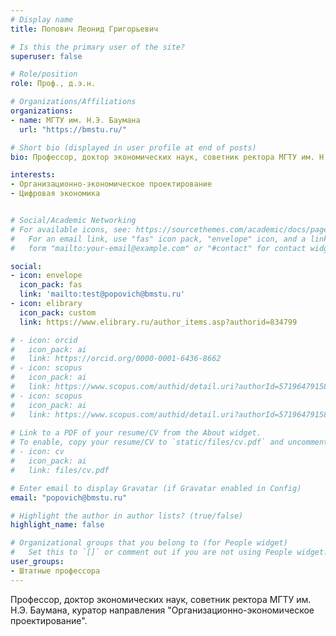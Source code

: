 ```yaml
---
# Display name
title: Попович Леонид Григорьевич

# Is this the primary user of the site?
superuser: false

# Role/position
role: Проф., д.э.н.

# Organizations/Affiliations
organizations:
- name: МГТУ им. Н.Э. Баумана
  url: "https://bmstu.ru/"

# Short bio (displayed in user profile at end of posts)
bio: Профессор, доктор экономических наук, советник ректора МГТУ им. Н.Э. Баумана, куратор направления "Организационно-экономическое проектирование"

interests:
- Организационно-экономическое проектирование
- Цифровая экономика


# Social/Academic Networking
# For available icons, see: https://sourcethemes.com/academic/docs/page-builder/#icons
#   For an email link, use "fas" icon pack, "envelope" icon, and a link in the
#   form "mailto:your-email@example.com" or "#contact" for contact widget.

social:
- icon: envelope
  icon_pack: fas
  link: 'mailto:test@popovich@bmstu.ru'
- icon: elibrary
  icon_pack: custom
  link: https://www.elibrary.ru/author_items.asp?authorid=834799

# - icon: orcid
#   icon_pack: ai
#   link: https://orcid.org/0000-0001-6436-8662
# - icon: scopus
#   icon_pack: ai
#   link: https://www.scopus.com/authid/detail.uri?authorId=57196479158
# - icon: scopus
#   icon_pack: ai
#   link: https://www.scopus.com/authid/detail.uri?authorId=57196479158
  
# Link to a PDF of your resume/CV from the About widget.
# To enable, copy your resume/CV to `static/files/cv.pdf` and uncomment the lines below.
# - icon: cv
#   icon_pack: ai
#   link: files/cv.pdf

# Enter email to display Gravatar (if Gravatar enabled in Config)
email: "popovich@bmstu.ru"

# Highlight the author in author lists? (true/false)
highlight_name: false

# Organizational groups that you belong to (for People widget)
#   Set this to `[]` or comment out if you are not using People widget.
user_groups:
- Штатные профессора
---
```


Профессор, доктор экономических наук, советник ректора МГТУ им. Н.Э. Баумана, куратор направления "Организационно-экономическое проектирование".



